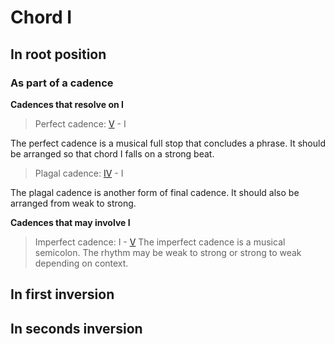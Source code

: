 # Chord I

## In root position
### As part of a cadence

**Cadences that resolve on I**  
> Perfect cadence: [V](V.md) - I  

The perfect cadence is a musical full stop that concludes a phrase. It should be arranged so that chord I falls on a strong beat.  
> Plagal cadence: [IV](IV.md) - I  

The plagal cadence is another form of final cadence. It should also be arranged from weak to strong.




**Cadences that may involve I**  
> Imperfect cadence: I - [V](V.md)
The imperfect cadence is a musical semicolon. The rhythm may be weak to strong or strong to weak depending on context.  

## In first inversion
## In seconds inversion
